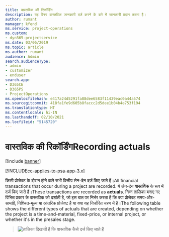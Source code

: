 ```yaml
---
title: वास्तविक की रिकॉर्डिंग
description: यह विषय वास्तविक जानकारी दर्ज करने के बारे में जानकारी प्रदान करता है।
author: rumant
manager: kfend
ms.service: project-operations
ms.custom:
- dyn365-projectservice
ms.date: 03/06/2019
ms.topic: article
ms.author: rumant
audience: Admin
search.audienceType:
- admin
- customizer
- enduser
search.app:
- D365CE
- D365PS
- ProjectOperations
ms.openlocfilehash: e417a24d5291fa88dee6583f11439eac0a44a574
ms.sourcegitcommit: 418fa1fe9d605b8faccc2d5dee1b04b4e753f194
ms.translationtype: HT
ms.contentlocale: hi-IN
ms.lasthandoff: 02/10/2021
ms.locfileid: "5145720"
---
```

# <a name="recording-actuals"></a><span data-ttu-id="2c460-103">वास्तविक की रिकॉर्डिंग</span><span class="sxs-lookup"><span data-stu-id="2c460-103">Recording actuals</span></span> 

[!include [banner](../includes/psa-now-project-operations.md)]

[!INCLUDE[cc-applies-to-psa-app-3.x](../includes/cc-applies-to-psa-app-3x.md)]

<span data-ttu-id="2c460-104">किसी प्रोजेक्ट के दौरान होने वाले सभी वित्तीय लेन-देन दर्ज किए जाते हैं।</span><span class="sxs-lookup"><span data-stu-id="2c460-104">All financial transactions that occur during a project are recorded.</span></span> <span data-ttu-id="2c460-105">ये लेन-देन **वास्तविक** के रूप में दर्ज किए जाते हैं।</span><span class="sxs-lookup"><span data-stu-id="2c460-105">These transactions are recorded as **actuals**.</span></span> <span data-ttu-id="2c460-106">निम्न तालिका बनाए गए विभिन्न प्रकार के वास्तविक को दर्शाती है, जो इस बात पर निर्भर करता है कि क्या प्रोजेक्ट समय-और-सामग्री, निश्चित-मूल्य या आंतरिक प्रोजेक्ट है या क्या यह निर्धारित चरण में है।</span><span class="sxs-lookup"><span data-stu-id="2c460-106">The following table shows the different types of actuals that are created, depending on whether the project is a time-and-material, fixed-price, or internal project, or whether it's in the presales stage.</span></span>

> ![तालिका दिखाती है कि वास्तविक कैसे दर्ज किए जाते हैं](media/advanced-table2.png)
